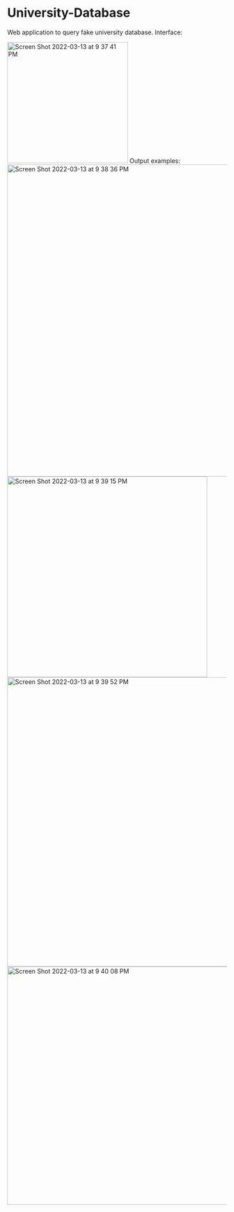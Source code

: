 # University-Database
Web application to query fake university database.
Interface:

<img width="277" alt="Screen Shot 2022-03-13 at 9 37 41 PM" src="https://user-images.githubusercontent.com/70236772/158105777-cf8747f4-61cd-4c70-89b0-79a517a816fb.png">
Output examples:

<img width="714" alt="Screen Shot 2022-03-13 at 9 38 36 PM" src="https://user-images.githubusercontent.com/70236772/158105860-b60295fe-0277-4751-b7d0-4bfead6a412a.png">

<img width="459" alt="Screen Shot 2022-03-13 at 9 39 15 PM" src="https://user-images.githubusercontent.com/70236772/158105905-56b78570-05a2-4a36-b998-5ad840d18a6e.png">

<img width="662" alt="Screen Shot 2022-03-13 at 9 39 52 PM" src="https://user-images.githubusercontent.com/70236772/158105947-d6a6eaae-bf21-41c1-9a4a-0728d85be058.png">

<img width="545" alt="Screen Shot 2022-03-13 at 9 40 08 PM" src="https://user-images.githubusercontent.com/70236772/158105976-3bdc7142-3079-4321-9036-3c5e6fe0b128.png">
